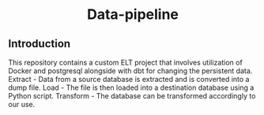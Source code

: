   <h1 align="center">Data-pipeline</h1>
  
## Introduction

This repository contains a custom ELT project that involves utilization of Docker and postgresql alongside with dbt for changing the persistent data.
Extract - Data from a source database is extracted and is converted into a dump file.
Load - The file is then loaded into a destination database using a Python script.
Transform - The database can be transformed accordingly to our use.
